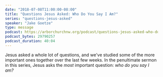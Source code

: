 ```yaml
---
date: "2018-07-08T11:00:00-08:00"
title: "Questions Jesus Asked: Who Do You Say I Am?"
series: "questions-jesus-asked"
speaker: "Jake Goetze"
type: message
podcast: https://arborchurchnw.org/podcast/questions-jesus-asked-who-do-you-say-i-am.m4a
podcast_bytes: 29790257
podcast_duration: 40:04
---
```


Jesus asked a whole lot of questions, and we've studied some of the more important ones together over the last few weeks. In the penultimate sermon in this series, Jesus asks the *most* important question: *who do you say I am?*

